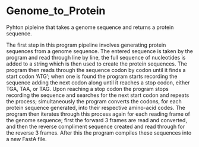 # Genome_to_Protein
Pyhton pipleine that takes a genome sequence and returns a protein sequence.

The first step in this program pipeline involves generating protein sequences from a genome sequence. 
The entered sequence is taken by the program and read through line by line, the full sequence of nucleotides is added to a string which is then used to create the protein sequences. The program then reads through the sequence codon by codon until it finds a start codon ‘ATG’;  when one is found the program starts recording the sequence adding the next codon along until it reaches a stop codon, either TGA, TAA, or TAG. Upon reaching a stop codon the program stops recording the sequence and searches for the next start codon and repeats the process;  simultaneously the program converts the codons, for each protein sequence generated, into their respective amino-acid codes. The program then iterates through this process again for each reading frame of the genome sequence; first the forward 3 frames are read and converted, and then the reverse compliment sequence created and read through for the reverse 3 frames. After this the program compiles these sequences into a new FastA file.
